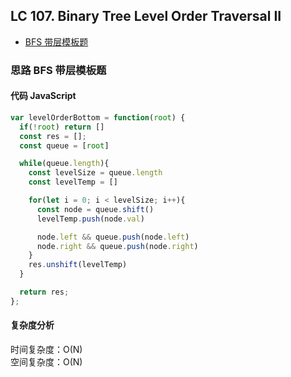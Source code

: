 ## LC 107. Binary Tree Level Order Traversal II

- [BFS 带层模板题](#思路-BFS带层模板题)

### 思路 BFS 带层模板题

#### 代码 JavaScript

```JavaScript
var levelOrderBottom = function(root) {
  if(!root) return []
  const res = [];
  const queue = [root]

  while(queue.length){
    const levelSize = queue.length
    const levelTemp = []

    for(let i = 0; i < levelSize; i++){
      const node = queue.shift()
      levelTemp.push(node.val)

      node.left && queue.push(node.left)
      node.right && queue.push(node.right)
    }
    res.unshift(levelTemp)
  }

  return res;
};

```

#### 复杂度分析

时间复杂度：O(N) </br>
空间复杂度：O(N)
